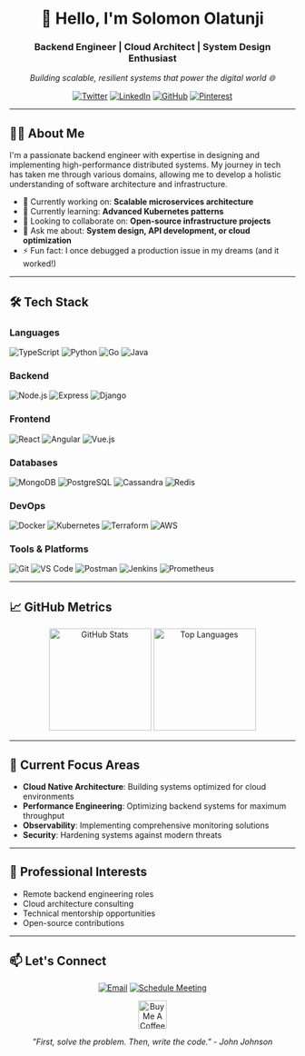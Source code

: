 <h1 align="center">👋 Hello, I'm Solomon Olatunji</h1>
<h3 align="center">Backend Engineer | Cloud Architect | System Design Enthusiast</h3>

<p align="center">
  <em>Building scalable, resilient systems that power the digital world 🌐</em>
</p>

<p align="center">
  <a href="https://twitter.com/eminisolomon"><img src="https://img.shields.io/badge/Twitter-1DA1F2?style=for-the-badge&logo=twitter&logoColor=white" alt="Twitter"/></a>
  <a href="https://www.linkedin.com/in/realsolomon/"><img src="https://img.shields.io/badge/LinkedIn-0077B5?style=for-the-badge&logo=linkedin&logoColor=white" alt="LinkedIn"/></a>
  <a href="https://github.com/eminisolomon"><img src="https://img.shields.io/badge/GitHub-100000?style=for-the-badge&logo=github&logoColor=white" alt="GitHub"/></a>
  <a href="https://www.pinterest.co.uk/realsolomon"><img src="https://img.shields.io/badge/Pinterest-E60023?style=for-the-badge&logo=pinterest&logoColor=white" alt="Pinterest"/></a>
</p>

---

## 👨‍💻 About Me

I'm a passionate backend engineer with expertise in designing and implementing high-performance distributed systems. My journey in tech has taken me through various domains, allowing me to develop a holistic understanding of software architecture and infrastructure.

- 🔭 Currently working on: **Scalable microservices architecture**
- 🌱 Currently learning: **Advanced Kubernetes patterns**
- 👯 Looking to collaborate on: **Open-source infrastructure projects**
- 💬 Ask me about: **System design, API development, or cloud optimization**
- ⚡ Fun fact: I once debugged a production issue in my dreams (and it worked!)

---

## 🛠️ Tech Stack

### Languages
<p>
  <img src="https://img.shields.io/badge/TypeScript-007ACC?style=for-the-badge&logo=typescript&logoColor=white" alt="TypeScript"/>
  <img src="https://img.shields.io/badge/Python-3776AB?style=for-the-badge&logo=python&logoColor=white" alt="Python"/>
  <img src="https://img.shields.io/badge/Go-00ADD8?style=for-the-badge&logo=go&logoColor=white" alt="Go"/>
  <img src="https://img.shields.io/badge/Java-007396?style=for-the-badge&logo=java&logoColor=white" alt="Java"/>
</p>

### Backend
<p>
  <img src="https://img.shields.io/badge/Node.js-339933?style=for-the-badge&logo=nodedotjs&logoColor=white" alt="Node.js"/>
  <img src="https://img.shields.io/badge/Express-000000?style=for-the-badge&logo=express&logoColor=white" alt="Express"/>
  <img src="https://img.shields.io/badge/Django-092E20?style=for-the-badge&logo=django&logoColor=white" alt="Django"/>
</p>

### Frontend
<p>
  <img src="https://img.shields.io/badge/React-61DAFB?style=for-the-badge&logo=react&logoColor=black" alt="React"/>
  <img src="https://img.shields.io/badge/Angular-DD0031?style=for-the-badge&logo=angular&logoColor=white" alt="Angular"/>
  <img src="https://img.shields.io/badge/Vue.js-4FC08D?style=for-the-badge&logo=vuedotjs&logoColor=white" alt="Vue.js"/>
</p>

### Databases
<p>
  <img src="https://img.shields.io/badge/MongoDB-47A248?style=for-the-badge&logo=mongodb&logoColor=white" alt="MongoDB"/>
  <img src="https://img.shields.io/badge/PostgreSQL-336791?style=for-the-badge&logo=postgresql&logoColor=white" alt="PostgreSQL"/>
  <img src="https://img.shields.io/badge/Cassandra-1287B1?style=for-the-badge&logo=apache-cassandra&logoColor=white" alt="Cassandra"/>
  <img src="https://img.shields.io/badge/Redis-DC382D?style=for-the-badge&logo=redis&logoColor=white" alt="Redis"/>
</p>

### DevOps
<p>
  <img src="https://img.shields.io/badge/Docker-2496ED?style=for-the-badge&logo=docker&logoColor=white" alt="Docker"/>
  <img src="https://img.shields.io/badge/Kubernetes-326CE5?style=for-the-badge&logo=kubernetes&logoColor=white" alt="Kubernetes"/>
  <img src="https://img.shields.io/badge/Terraform-623CE4?style=for-the-badge&logo=terraform&logoColor=white" alt="Terraform"/>
  <img src="https://img.shields.io/badge/AWS-232F3E?style=for-the-badge&logo=amazon-aws&logoColor=white" alt="AWS"/>
</p>

### Tools & Platforms
<p>
  <img src="https://img.shields.io/badge/Git-F05032?style=for-the-badge&logo=git&logoColor=white" alt="Git"/>
  <img src="https://img.shields.io/badge/VS_Code-007ACC?style=for-the-badge&logo=visual-studio-code&logoColor=white" alt="VS Code"/>
  <img src="https://img.shields.io/badge/Postman-FF6C37?style=for-the-badge&logo=postman&logoColor=white" alt="Postman"/>
  <img src="https://img.shields.io/badge/Jenkins-D24939?style=for-the-badge&logo=jenkins&logoColor=white" alt="Jenkins"/>
  <img src="https://img.shields.io/badge/Prometheus-E6522C?style=for-the-badge&logo=prometheus&logoColor=white" alt="Prometheus"/>
</p>

---

## 📈 GitHub Metrics

<p align="center">
  <img height="180em" src="https://github-readme-stats.vercel.app/api?username=eminisolomon&show_icons=true&theme=radical&count_private=true&include_all_commits=true" alt="GitHub Stats"/>
  <img height="180em" src="https://github-readme-stats.vercel.app/api/top-langs/?username=eminisolomon&theme=radical&langs_count=6" alt="Top Languages"/>
</p>

---

## 🌱 Current Focus Areas

- **Cloud Native Architecture**: Building systems optimized for cloud environments
- **Performance Engineering**: Optimizing backend systems for maximum throughput
- **Observability**: Implementing comprehensive monitoring solutions
- **Security**: Hardening systems against modern threats

---

## 💼 Professional Interests

- Remote backend engineering roles
- Cloud architecture consulting
- Technical mentorship opportunities
- Open-source contributions

---

## 📫 Let's Connect

<p align="center">
  <a href="mailto:your.email@example.com"><img src="https://img.shields.io/badge/Email-D14836?style=for-the-badge&logo=gmail&logoColor=white" alt="Email"/></a>
  <a href="https://calendly.com/your-link"><img src="https://img.shields.io/badge/Schedule-4285F4?style=for-the-badge&logo=google-calendar&logoColor=white" alt="Schedule Meeting"/></a>
</p>

<p align="center">
  <a href="https://www.buymeacoffee.com/eminisolomon">
    <img src="https://img.buymeacoffee.com/button-api/?text=Support my work&emoji=☕&slug=eminisolomon&button_colour=FFDD00&font_colour=000000&font_family=Lato&outline_colour=000000&coffee_colour=ffffff" alt="Buy Me A Coffee" height="50px">
  </a>
</p>

<p align="center">
  <i>"First, solve the problem. Then, write the code." - John Johnson</i>
</p>
